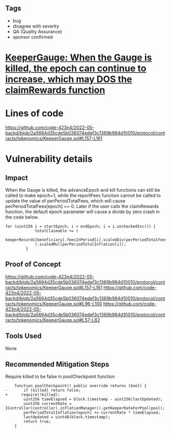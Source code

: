 ## Tags

- bug
- disagree with severity
- QA (Quality Assurance)
- sponsor confirmed

# [KeeperGauge: When the Gauge is killed, the epoch can continue to increase, which may DOS the claimRewards function](https://github.com/code-423n4/2022-05-backd-findings/issues/51) 

# Lines of code

https://github.com/code-423n4/2022-05-backd/blob/2a5664d35cde5b036074edef3c1369b984d10010/protocol/contracts/tokenomics/KeeperGauge.sol#L157-L161


# Vulnerability details

## Impact
When the Gauge is killed, the advanceEpoch and kill functions can still be called to make epoch+1, while the reportFees function cannot be called to update the value of perPeriodTotalFees, which will cause perPeriodTotalFees[epoch] == 0. Later if the user calls the claimRewards function, the default epoch parameter will cause a divide by zero crash in the code below.
````
for (uint256 i = startEpoch; i < endEpoch; i = i.uncheckedInc()) {
             totalClaimable += (
                 keeperRecords[beneficiary].feesInPeriod[i].scaledDiv(perPeriodTotalFees[i])
             ).scaledMul(perPeriodTotalInflation[i]);
         }
````
## Proof of Concept
https://github.com/code-423n4/2022-05-backd/blob/2a5664d35cde5b036074edef3c1369b984d10010/protocol/contracts/tokenomics/KeeperGauge.sol#L157-L161
https://github.com/code-423n4/2022-05-backd/blob/2a5664d35cde5b036074edef3c1369b984d10010/protocol/contracts/tokenomics/KeeperGauge.sol#L96-L100
https://github.com/code-423n4/2022-05-backd/blob/2a5664d35cde5b036074edef3c1369b984d10010/protocol/contracts/tokenomics/KeeperGauge.sol#L57-L62
## Tools Used
None
## Recommended Mitigation Steps
Require killed to be false in poolCheckpoint function
```
    function poolCheckpoint() public override returns (bool) {
-       if (killed) return false;
+      require(!killed);
        uint256 timeElapsed = block.timestamp - uint256(lastUpdated);
        uint256 currentRate = IController(controller).inflationManager().getKeeperRateForPool(pool);
        perPeriodTotalInflation[epoch] += currentRate * timeElapsed;
        lastUpdated = uint48(block.timestamp);
        return true;
    }
```

